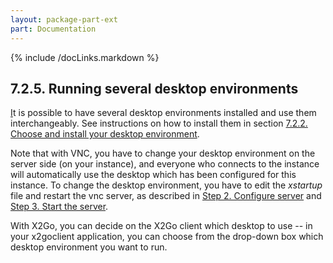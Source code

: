 ```yaml
---
layout: package-part-ext
part: Documentation
---
```

{% include /docLinks.markdown %}


## 7.2.5. Running several desktop environments

[I](http://askubuntu.com/questions/304017/how-to-set-up-remote-desktop-sharing-through-ssh)t is possible to have several desktop environments installed and use them interchangeably. See instructions on how to install them in section [7.2.2. Choose and install your desktop environment](#heading=h.zcimonqmizy).

Note that with VNC, you have to change your desktop environment on the server side (on your instance), and everyone who connects to the instance will automatically use the desktop which has been configured for this instance. To change the desktop environment, you have to edit the *xstartup* file and restart the vnc server, as described in [Step 2. Configure server](#heading=h.a6035zbuxu22) and [Step 3. Start the server](#heading=h.wsw4ulptzgoy).

With X2Go, you can decide on the X2Go client which desktop to use -- in your x2goclient application, you can choose from the drop-down box which desktop environment you want to run.


